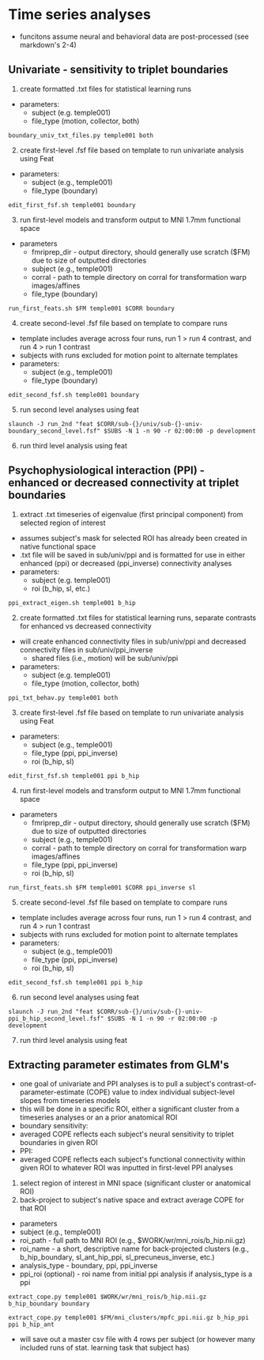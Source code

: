 # Time series analyses
  * funcitons assume neural and behavioral data are post-processed (see markdown's 2-4)
## Univariate - sensitivity to triplet boundaries
1. create formatted .txt files for statistical learning runs
  * parameters:
    * subject (e.g. temple001)
    * file_type (motion, collector, both)
```
boundary_univ_txt_files.py temple001 both
```
2. create first-level .fsf file based on template to run univariate analysis using Feat
  * parameters:
    * subject (e.g., temple001)
    * file_type (boundary)
```
edit_first_fsf.sh temple001 boundary
```
3. run first-level models and transform output to MNI 1.7mm functional space
  * parameters
    * fmriprep_dir - output directory, should generally use scratch ($FM) due to size of outputted directories
    * subject (e.g., temple001)
    * corral - path to temple directory on corral for transformation warp images/affines
    * file_type (boundary)
```
run_first_feats.sh $FM temple001 $CORR boundary
```
4. create second-level .fsf file based on template to compare runs
  * template includes average across four runs, run 1 > run 4 contrast, and run 4 > run 1 contrast
  * subjects with runs excluded for motion point to alternate templates
  * parameters:
    * subject (e.g., temple001)
    * file_type (boundary)
```
edit_second_fsf.sh temple001 boundary
```
5. run second level analyses using feat
```
slaunch -J run_2nd "feat $CORR/sub-{}/univ/sub-{}-univ-boundary_second_level.fsf" $SUBS -N 1 -n 90 -r 02:00:00 -p development
```
6. run third level analysis using feat
   


## Psychophysiological interaction (PPI) - enhanced or decreased connectivity at triplet boundaries
1. extract .txt timeseries of eigenvalue (first principal component) from selected region of interest
  * assumes subject's mask for selected ROI has already been created in native functional space
  * .txt file will be saved in sub/univ/ppi and is formatted for use in either enhanced (ppi) or decreased (ppi_inverse) connectivity analyses
  * parameters:
    * subject (e.g. temple001)
    * roi (b_hip, sl, etc.)
```
ppi_extract_eigen.sh temple001 b_hip
```
2. create formatted .txt files for statistical learning runs, separate contrasts for enhanced vs decreased connectivity
  * will create enhanced connectivity files in sub/univ/ppi and decreased connectivity files in sub/univ/ppi_inverse
    * shared files (i.e., motion) will be sub/univ/ppi 
  * parameters:
    * subject (e.g. temple001)
    * file_type (motion, collector, both)
```
ppi_txt_behav.py temple001 both
```
3. create first-level .fsf file based on template to run univariate analysis using Feat
  * parameters:
    * subject (e.g., temple001)
    * file_type (ppi, ppi_inverse)
    * roi (b_hip, sl)
```
edit_first_fsf.sh temple001 ppi b_hip
```
4. run first-level models and transform output to MNI 1.7mm functional space
  * parameters
    * fmriprep_dir - output directory, should generally use scratch ($FM) due to size of outputted directories
    * subject (e.g., temple001)
    * corral - path to temple directory on corral for transformation warp images/affines
    * file_type (ppi, ppi_inverse)
    * roi (b_hip, sl)
```
run_first_feats.sh $FM temple001 $CORR ppi_inverse sl
```
5. create second-level .fsf file based on template to compare runs
  * template includes average across four runs, run 1 > run 4 contrast, and run 4 > run 1 contrast
  * subjects with runs excluded for motion point to alternate templates
  * parameters:
    * subject (e.g., temple001)
    * file_type (ppi, ppi_inverse)
    * roi (b_hip, sl)
```
edit_second_fsf.sh temple001 ppi b_hip
```
6. run second level analyses using feat
```
slaunch -J run_2nd "feat $CORR/sub-{}/univ/sub-{}-univ-ppi_b_hip_second_level.fsf" $SUBS -N 1 -n 90 -r 02:00:00 -p development
```
7. run third level analysis using feat


## Extracting parameter estimates from GLM's
* one goal of univariate and PPI analyses is to pull a subject's contrast-of-parameter-estimate (COPE) value to index individual subject-level slopes from timeseries models
* this will be done in a specific ROI, either a significant cluster from a timeseries analyses or an a prior anatomical ROI
* boundary sensitivity:
 * averaged COPE reflects each subject's neural sensitivity to triplet boundaries in given ROI
* PPI:
 * averaged COPE reflects each subject's functional connectivity within given ROI to whatever ROI was inputted in first-level PPI analyses

 1. select region of interest in MNI space (significant cluster or anatomical ROI)
 2. back-project to subject's native space and extract average COPE for that ROI
 * parameters
  * subject (e.g., temple001)
  * roi_path - full path to MNI ROI (e.g., $WORK/wr/mni_rois/b_hip.nii.gz)
  * roi_name - a short, descriptive name for back-projected clusters (e.g., b_hip_boundary, sl_ant_hip_ppi, sl_precuneus_inverse, etc.)
  * analysis_type - boundary, ppi, ppi_inverse
  * ppi_roi (optional) - roi name from initial ppi analysis if analysis_type is a ppi
```
extract_cope.py temple001 $WORK/wr/mni_rois/b_hip.nii.gz b_hip_boundary boundary
```
```
extract_cope.py temple001 $FM/mni_clusters/mpfc_ppi.nii.gz b_hip_ppi ppi b_hip_ant
```
* will save out a master csv file with 4 rows per subject (or however many included runs of stat. learning task that subject has)
